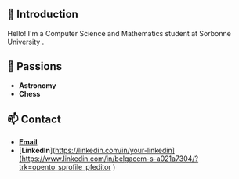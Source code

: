 ## 👋 Introduction
Hello! I'm a Computer Science and Mathematics student at Sorbonne University . 

## 🌌 Passions
- **Astronomy**
- **Chess**

## 📫 Contact
- [**Email**](mailto:Belgacem.Smaali@etu.sorbonne-universite.fr)
- [**LinkedIn**](https://linkedin.com/in/your-linkedin](https://www.linkedin.com/in/belgacem-s-a021a7304/?trk=opento_sprofile_pfeditor )
